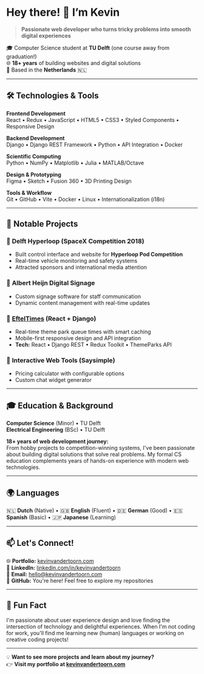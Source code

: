 # Hey there! 👋 I’m Kevin

> **Passionate web developer who turns tricky problems into smooth digital experiences**

🎓 Computer Science student at **TU Delft** (one course away from graduation!)  
🌐 **18+ years** of building websites and digital solutions  
📍 Based in the **Netherlands** 🇳🇱

---

## 🛠️ Technologies & Tools

**Frontend Development**  
React • Redux • JavaScript • HTML5 • CSS3 • Styled Components • Responsive Design

**Backend Development**  
Django • Django REST Framework • Python • API Integration • Docker

**Scientific Computing**  
Python • NumPy • Matplotlib • Julia • MATLAB/Octave

**Design & Prototyping**  
Figma • Sketch • Fusion 360 • 3D Printing Design

**Tools & Workflow**  
Git • GitHub • Vite • Docker • Linux • Internationalization (i18n)

---

## 🎯 Notable Projects

### 🚀 **Delft Hyperloop** (SpaceX Competition 2018)
- Built control interface and website for **Hyperloop Pod Competition**
- Real-time vehicle monitoring and safety systems
- Attracted sponsors and international media attention

### 🏪 **Albert Heijn Digital Signage**
- Custom signage software for staff communication
- Dynamic content management with real-time updates

### 🎢 **[EftelTimes](https://github.com/KevinvdT/EftelTimes)** (React + Django)
- Real-time theme park queue times with smart caching
- Mobile-first responsive design and API integration
- **Tech:** React • Django REST • Redux Toolkit • ThemeParks API

### 🔧 **Interactive Web Tools** (Saysimple)
- Pricing calculator with configurable options
- Custom chat widget generator

---

## 🎓 Education & Background

**Computer Science** (Minor) • TU Delft  
**Electrical Engineering** (BSc) • TU Delft

**18+ years of web development journey:**  
From hobby projects to competition-winning systems, I've been passionate about building digital solutions that solve real problems. My formal CS education complements years of hands-on experience with modern web technologies.

---

## 🌍 Languages

🇳🇱 **Dutch** (Native) • 🇬🇧 **English** (Fluent) • 🇩🇪 **German** (Good) • 🇪🇸 **Spanish** (Basic) • 🇯🇵 **Japanese** (Learning)

---

## 📫 Let's Connect!

🌐 **Portfolio:** [kevinvandertoorn.com](https://kevinvandertoorn.com)  
💼 **LinkedIn:** [linkedin.com/in/kevinvandertoorn](https://www.linkedin.com/in/kevinvandertoorn/)  
📧 **Email:** hello@kevinvandertoorn.com  
🐙 **GitHub:** You're here! Feel free to explore my repositories

---

## 🎢 Fun Fact

I'm passionate about user experience design and love finding the intersection of technology and delightful experiences. When I'm not coding for work, you'll find me learning new (human) languages or working on creative coding projects!

---

💡 **Want to see more projects and learn about my journey?**  
👉 **Visit my portfolio at [kevinvandertoorn.com](https://kevinvandertoorn.com)**

